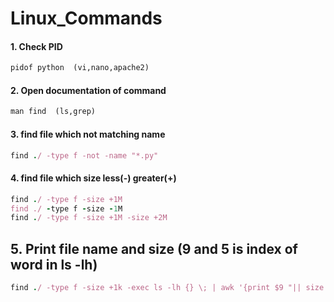 # Linux_Commands

#### 1. Check PID
```ruby
pidof python  (vi,nano,apache2)
```
#### 2. Open documentation of command
```ruby
man find  (ls,grep)
```
#### 3. find file which not matching name
```ruby
find ./ -type f -not -name "*.py"
```
#### 4. find file which size less(-) greater(+)
```ruby
find ./ -type f -size +1M
find ./ -type f -size -1M
find ./ -type f -size +1M -size +2M
```
## 5. Print file name and size (9 and 5 is index of word in ls -lh)
```ruby
find ./ -type f -size +1k -exec ls -lh {} \; | awk '{print $9 "|| size : "$5 }'
```
